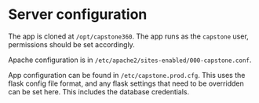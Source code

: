 # Server configuration
The app is cloned at `/opt/capstone360`. The app runs as the `capstone` user, permissions should be set accordingly.

Apache configuration is in `/etc/apache2/sites-enabled/000-capstone.conf`.

App configuration can be found in `/etc/capstone.prod.cfg`. This uses the flask config file format, and any flask settings that need to be overridden can be set here. This includes the database credentials.

